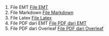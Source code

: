 1. File EMT [File EMT](https://github.com/AlifiaRahmawati/Alifia-Rahmawati_Aplikom/blob/efc483533f0d190f79380b1ff7ad42e1b29bb55d/Alifia%20Rahmawati_23030630044_LaTex%20%26%20Markdown.en)
2. File Markdown [File Markdown](https://github.com/AlifiaRahmawati/Alifia-Rahmawati_Aplikom/blob/b99c87df12829074bd087e93fc3362ace64be71c/Alifia%20Rahmawati_23030630044_LaTex%20%26%20Markdown.md)
3. File Latex [File Latex](https://github.com/AlifiaRahmawati/Alifia-Rahmawati_Aplikom/blob/252b6b9a18a06f79c37865fc0555bfd3b0397c57/Alifia%20Rahmawati_23030630044_LaTex%20%26%20Markdown.tex)
4. File PDF dari EMT [File PDF dari EMT]()
5. File PDF dari Overleaf [File PDF dari Overleaf]()
